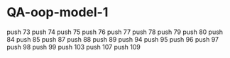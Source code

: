 # QA-oop-model-1


push 73
push 74
push 75
push 76
push 77
push 78 
push 79
push 80
push 84
push 85
push 87
push 88 
push 89
push 94
push 95
push 96
push 97
push 98
push 99
push 103
push 107
push 109


